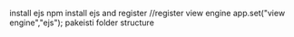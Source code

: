 install ejs
npm install ejs
and register
//register view engine
app.set("view engine","ejs");
pakeisti folder structure